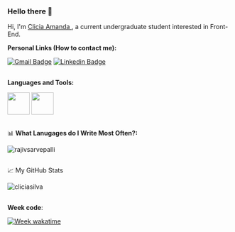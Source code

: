 ### Hello there 👋

Hi, I'm [Clicia Amanda ](https://github.com/cliciasilva/cliciasilva), a current undergraduate student interested in Front-End.

**Personal Links (How to contact me):**

[![Gmail Badge](https://img.shields.io/badge/-Gmail-c14438?style=flat-square&logo=Gmail&logoColor=white&link=mailto:cliciaamandagarcia019@gmail.com)](mailto:cliciaamandagarcia019@gmail.com)
[![Linkedin Badge](https://img.shields.io/badge/-LinkedIn-blue?style=flat-square&logo=Linkedin&logoColor=white&link=https://www.linkedin.com/in/fabriciopolato/)](https://www.linkedin.com/in/cl%C3%ADcia-amanda-20035b208/)

##

**Languages and Tools:** 

<code><img height="50" src="https://www.w3.org/html/logo/badge/html5-badge-h-css3-semantics.png"></code>
<code><img height="50" src="https://upload.wikimedia.org/wikipedia/commons/6/6a/JavaScript-logo.png"></code>
##

📊 **What Lanugages do I Write Most Often?:**

 <img src="https://github-readme-stats.vercel.app/api/top-langs/?username=cliciasilva&layout=compact&exclude_repo=github-readme-stats,rajivsarvepalli.github.io,rajivking6.github.io" alt="rajivsarvepalli" />

##

📈 My GitHub Stats

<p align="left"> <img src="https://github-readme-stats.vercel.app/api?username=cliciasilva&show_icons=true&theme=tokyonight&count_private=true" alt="cliciasilva" />
 
##

**Week code**:
 
[![Week wakatime](https://wakatime.com/badge/user/83c4cf8f-3dc5-4fc8-9190-ce6550752710.svg)](https://wakatime.com/@83c4cf8f-3dc5-4fc8-9190-ce6550752710)

